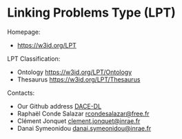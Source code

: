 Linking Problems Type (LPT)
===

Homepage:
* https://w3id.org/LPT

LPT Classification:
* Ontology <https://w3id.org/LPT/Ontology>
* Thesaurus <https://w3id.org/LPT/Thesaurus>

Contacts: 
* Our Github address [DACE-DL](https://github.com/DACE-DL)
* Raphaël Conde Salazar <rcondesalazar@free.fr>
* Clément Jonquet <clement.jonquet@inrae.fr>
* Danai Symeonidou <danai.symeonidou@inrae.fr>


